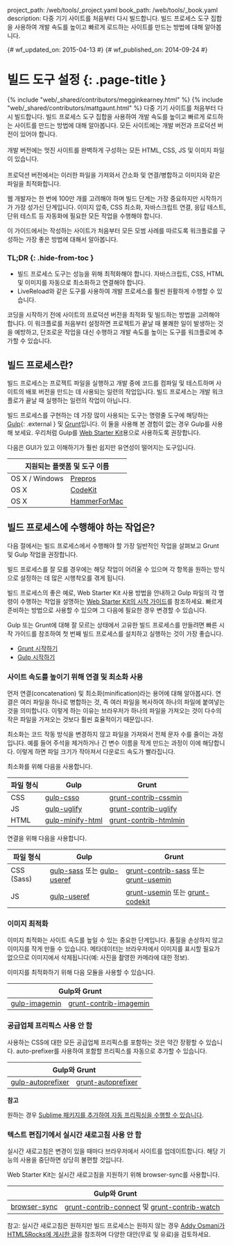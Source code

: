 project_path: /web/tools/_project.yaml
book_path: /web/tools/_book.yaml
description: 다중 기기 사이트를 처음부터 다시 빌드합니다. 빌드 프로세스 도구 집합을 사용하여 개발 속도를 높이고 빠르게 로드하는 사이트를 만드는 방법에 대해 알아봅니다.

{# wf_updated_on: 2015-04-13 #}
{# wf_published_on: 2014-09-24 #}

# 빌드 도구 설정 {: .page-title }

{% include "web/_shared/contributors/megginkearney.html" %}
{% include "web/_shared/contributors/mattgaunt.html" %}
다중 기기 사이트를 처음부터 다시 빌드합니다. 빌드 프로세스 도구 집합을 사용하여 개발 속도를 높이고 빠르게 로드하는 사이트를 만드는 방법에 대해 알아봅니다. 모든 사이트에는 개발 버전과 프로덕션 버전이 있어야 합니다.<br><br>개발 버전에는 멋진 사이트를 완벽하게 구성하는 모든 HTML, CSS, JS 및 이미지 파일이 있습니다.<br><br>프로덕션 버전에서는 이러한 파일을 가져와서 간소화 및 연결/병합하고 이미지와 같은 파일을 최적화합니다.

웹 개발자는 한 번에 100만 개를 고려해야 하며 빌드 단계는
가장 중요하지만 시작하기가 가장 성가신 단계입니다.  이미지
압축, CSS 최소화, 자바스크립트 연결, 응답
테스트, 단위 테스트 등
자동화에 필요한 모든 작업을 수행해야 합니다.

이 가이드에서는 작성하는 사이트가 처음부터 모든 모범 사례를
따르도록 워크플로를 구성하는 가장 좋은 방법에
대해서 알아봅니다.

### TL;DR {: .hide-from-toc }

- 빌드 프로세스 도구는 성능을 위해 최적화해야 합니다. 자바스크립트, CSS, HTML 및 이미지를 자동으로 최소화하고 연결해야 합니다.
- LiveReload와 같은 도구를 사용하여 개발 프로세스를 훨씬 원활하게 수행할 수 있습니다.

코딩을 시작하기 전에 사이트의 프로덕션 버전을 최적화 및
빌드하는 방법을 고려해야 합니다. 이 워크플로를 처음부터 설정하면
프로젝트가 끝날 때 불쾌한 일이 발생하는 것을 예방하고,
단조로운 작업을 대신 수행하고 개발 속도를 높이는 도구를 워크플로에
추가할 수 있습니다.

## 빌드 프로세스란?

빌드 프로세스는 프로젝트 파일을 실행하고 개발 중에
코드를 컴파일 및 테스트하며 사이트의 배포 버전을 만드는 데 사용되는
일련의 작업입니다.  빌드 프로세스는 개발 워크플로가 끝날 때 실행하는
일련의 작업이 아닙니다.

빌드 프로세스를 구현하는 데 가장 많이 사용되는 도구는
명령줄 도구에 해당하는 [Gulp](http://gulpjs.com/){: .external } 및
[Grunt](http://gruntjs.com/)입니다. 이 둘을 사용해 본 경험이 없는 경우 Gulp를 사용해 보세요.
우리처럼 Gulp를 [Web Starter Kit](/web/tools/starter-kit/)용으로
사용하도록 권장합니다.

다음은 GUI가 있고 이해하기가 훨씬 쉽지만 유연성이
떨어지는 도구입니다.

<table class="responsive">
  <thead>
    <tr>
      <th colspan="2">지원되는 플랫폼 및 도구 이름</th>
    </tr>
  </thead>
  <tbody>
    <tr>
      <td data-th="Supported Platforms">OS X / Windows</td>
      <td data-th="Gulp"><a href="https://prepros.io/">Prepros</a></td>
    </tr>
    <tr>
      <td data-th="Supported Platforms">OS X</td>
      <td data-th="Gulp"><a href="https://incident57.com/codekit/">CodeKit</a></td>
    </tr>
    <tr>
      <td data-th="Supported Platforms">OS X</td>
      <td data-th="Gulp"><a href="http://hammerformac.com/">HammerForMac</a></td>
    </tr>
  </tbody>
</table>

## 빌드 프로세스에 수행해야 하는 작업은?

다음 절에서는 빌드 프로세스에서 수행해야 할
가장 일반적인 작업을 살펴보고 Grunt 및 Gulp 작업을 권장합니다.

빌드 프로세스를 잘 모를 경우에는 해당 작업이 어려울 수 있으며
각 항목을 원하는 방식으로 설정하는 데 많은 시행착오를 겪게 됩니다.

빌드 프로세스의 좋은 예로, Web Starter Kit 사용 방법을 안내하고 Gulp 파일의 각 명령이
수행하는 작업을 설명하는
[Web Starter Kit의 시작 가이드](/web/fundamentals/getting-started/web-starter-kit/)를
참조하세요. 빠르게 준비하는 방법으로 사용할 수 있으며
그 다음에 필요한 경우 변경할 수 있습니다.

Gulp 또는 Grunt에 대해 잘 모르는 상태에서 고유한
빌드 프로세스를 만들려면 빠른 시작 가이드를 참조하여 첫 번째 빌드 프로세스를
설치하고 실행하는 것이 가장 좋습니다.

- [Grunt 시작하기](http://gruntjs.com/getting-started)
- [Gulp
    시작하기](https://github.com/gulpjs/gulp/blob/master/docs/getting-started.md#getting-started)

### 사이트 속도를 높이기 위해 연결 및 최소화 사용

먼저 연결(concatenation) 및 최소화(minification)라는 용어에 대해 알아봅시다. 연결은
여러 파일을 하나로 병합하는 것, 즉 여러 파일을
복사하여 하나의 파일에 붙여넣는 것을 의미합니다. 이렇게 하는 이유는 브라우저가 하나의
파일을 가져오는 것이 다수의 작은 파일을 가져오는 것보다 훨씬 효율적이기 때문입니다.

최소화는 코드 작동 방식을 변경하지 않고 파일을 가져와서
전체 문자 수를 줄이는 과정입니다. 예를 들어 주석을 제거하거나
긴 변수 이름을 작게 만드는 과정이 이에 해당합니다. 이렇게 하면
파일 크기가 작아져서 다운로드 속도가 빨라집니다.

최소화를 위해 다음을 사용합니다.

<table>
  <thead>
    <tr>
      <th data-th="Type of File">파일 형식</th>
      <th data-th="Gulp">Gulp</th>
      <th data-th="Grunt">Grunt</th>
    </tr>
  </thead>
  <tbody>
    <tr>
      <td data-th="Type of File">CSS</td>
      <td data-th="Gulp"><a href="https://github.com/ben-eb/gulp-csso">gulp-csso</a></td>
      <td data-th="Grunt"><a href="https://github.com/gruntjs/grunt-contrib-cssmin">grunt-contrib-cssmin</a></td>
    </tr>
    <tr>
      <td data-th="Type of File">JS</td>
      <td data-th="Gulp"><a href="https://github.com/terinjokes/gulp-uglify/">gulp-uglify</a></td>
      <td data-th="Grunt"><a href="https://github.com/gruntjs/grunt-contrib-uglify">grunt-contrib-uglify</a></td>
    </tr>
    <tr>
      <td data-th="Type of File">HTML</td>
      <td data-th="Gulp"><a href="https://www.npmjs.com/package/gulp-minify-html">gulp-minify-html</a></td>
      <td data-th="Grunt"><a href="https://github.com/gruntjs/grunt-contrib-htmlmin">grunt-contrib-htmlmin</a></td>
    </tr>
  </tbody>
</table>

연결을 위해 다음을 사용합니다.

<table>
  <thead>
    <tr>
      <th data-th="Type of File">파일 형식</th>
      <th data-th="Gulp">Gulp</th>
      <th data-th="Grunt">Grunt</th>
    </tr>
  </thead>
  <tbody>
    <tr>
      <td data-th="Type of File">CSS (Sass)</td>
      <td data-th="Gulp">
<a href="https://github.com/dlmanning/gulp-sass">gulp-sass</a> 또는 <a href="https://github.com/jonkemp/gulp-useref">gulp-useref</a>
</td>
      <td data-th="Grunt">
<a href="https://github.com/gruntjs/grunt-contrib-sass">grunt-contrib-sass</a> 또는 <a href="https://github.com/yeoman/grunt-usemin">grunt-usemin</a>
</td>
    </tr>
    <tr>
      <td data-th="Type of File">JS</td>
      <td data-th="Gulp"><a href="https://github.com/jonkemp/gulp-useref">gulp-useref</a></td>
      <td data-th="Grunt">
<a href="https://github.com/yeoman/grunt-usemin">grunt-usemin</a> 또는 <a href="https://github.com/fatso83/grunt-codekit">grunt-codekit</a>
</td>
    </tr>
  </tbody>
</table>

### 이미지 최적화

이미지 최적화는 사이트 속도를 높일 수 있는 중요한 단계입니다.
품질을 손상하지 않고 이미지를 작게 만들 수 있습니다. 메타데이터는
브라우저에서 이미지를 표시할 필요가 없으므로 이미지에서
삭제됩니다(예: 사진을 촬영한 카메라에 대한 정보).

이미지를 최적화하기 위해 다음 모듈을 사용할 수 있습니다.

<table class="responsive">
  <thead>
    <tr>
      <th colspan="2">Gulp와 Grunt</th>
    </tr>
  </thead>
  <tbody>
    <tr>
      <td data-th="Gulp"><a href="https://github.com/sindresorhus/gulp-imagemin">gulp-imagemin</a></td>
      <td data-th="Grunt"><a href="https://github.com/gruntjs/grunt-contrib-imagemin">grunt-contrib-imagemin</a></td>
    </tr>
  </tbody>
</table>

### 공급업체 프리픽스 사용 안 함

사용하는 CSS에 대한 모든 공급업체 프리픽스를 포함하는 것은 약간 장황할 수
있습니다. auto-prefixer를 사용하여 포함할 프리픽스를 자동으로 추가할 수
있습니다.

<table class="responsive">
  <thead>
    <tr>
      <th colspan="2">Gulp와 Grunt</th>
    </tr>
  </thead>
  <tbody>
    <tr>
      <td data-th="Gulp"><a href="https://github.com/sindresorhus/gulp-autoprefixer">gulp-autoprefixer</a></td>
      <td data-th="Grunt"><a href="https://github.com/nDmitry/grunt-autoprefixer">grunt-autoprefixer</a></td>
    </tr>
  </tbody>
</table>

**참고**

원하는 경우 [Sublime 패키지를 추가하여 자동 프리픽싱을 수행할 수
있습니다](/web/tools/setup/setup-editor#autoprefixer).

### 텍스트 편집기에서 실시간 새로고침 사용 안 함

실시간 새로고침은 변경이 있을 때마다 브라우저에서 사이트를 업데이트합니다.
해당 기능의 사용을 중단하면 상당히 불편할 것입니다.

Web Starter Kit는 실시간 새로고침을 지원하기 위해 browser-sync를 사용합니다.

<table class="responsive">
  <thead>
    <tr>
      <th colspan="2">Gulp와 Grunt</th>
    </tr>
  </thead>
  <tbody>
    <tr>
      <td data-th="Gulp"><a href="http://www.browsersync.io/docs/gulp/">browser-sync</a></td>
      <td data-th="Grunt">
<a href="https://github.com/gruntjs/grunt-contrib-connect">grunt-contrib-connect</a> 및 <a href="https://github.com/gruntjs/grunt-contrib-watch">grunt-contrib-watch</a>
</td>
    </tr>
  </tbody>
</table>

참고: 실시간 새로고침은 원하지만 빌드 프로세스는 원하지 않는 경우 [Addy Osmani가 HTML5Rocks에 게시한 글](http://www.html5rocks.com/en/tutorials/tooling/synchronized-cross-device-testing/)을 참조하며 다양한 대안(무료 및 유료)을 검토하세요.
